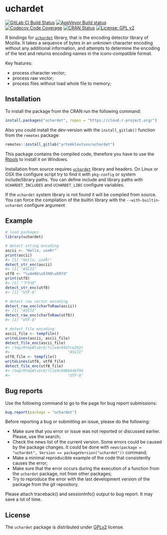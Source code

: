 
<!-- README.md is generated from README.Rmd. Please edit that file -->

# uchardet

<!-- badges: start -->

[![GitLab CI Build
Status](https://gitlab.com/artemklevtsov/uchardet/badges/master/build.svg)](https://gitlab.com/artemklevtsov/uchardet/pipelines)
[![AppVeyor Build
status](https://ci.appveyor.com/api/projects/status/46wct6f93lik6aie?svg=true)](https://ci.appveyor.com/project/artemklevtsov/uchardet)
[![Codecov Code
Coverage](https://codecov.io/gl/artemklevtsov/uchardet/branch/master/graph/badge.svg)](https://codecov.io/gl/artemklevtsov/uchardet)
[![CRAN
Status](http://www.r-pkg.org/badges/version/uchardet)](https://cran.r-project.org/package=uchardet)
[![License: GPL
v2](https://img.shields.io/badge/License-GPL%20v2-blue.svg)](https://www.gnu.org/licenses/old-licenses/gpl-2.0.en.html)

<!-- badges: end -->

R bindings for
[`uchardet`](https://www.freedesktop.org/wiki/Software/uchardet/)
library, that is the encoding detector library of Mozilla. It takes a
sequence of bytes in an unknown character encoding without any
additional information, and attempts to determine the encoding of the
text and returns encoding names in the iconv-compatible format.

Key features:

  - process character vector;
  - process raw vector;
  - process files without load whole file to memory;

## Installation

To install the package from the CRAN run the following command:

``` r
install.packages("uchardet", repos = "https://cloud.r-project.org/")
```

Also you could install the dev-version with the `install_gitlab()`
function from the `remotes` package:

``` r
remotes::install_gitlab("artemklevtsov/uchardet")
```

This package contains the compiled code, therefore you have to use the
[Rtools](https://cran.r-project.org/bin/windows/Rtools/) to install it
on Windows.

Installation from source requires
[`uchardet`](https://www.freedesktop.org/wiki/Software/uchardet/)
library and headers. On Linux or OSX the configure script try to find it
with `pkg-config` or system include/library paths. You can define
include and library paths with `UCHARDET_INCLUDES` and `UCHARDET_LIBS`
configure variables.

If the `uchardet` system library is not found it will be compiled from
source. You can force the compilation of the builtin library with the
`--with-builtin-uchardet` configure argument.

## Example

``` r
# load packages
library(uchardet)

# detect string encoding
ascii <- "Hello, useR!"
print(ascii)
#> [1] "Hello, useR!"
detect_str_enc(ascii)
#> [1] "ASCII"
utf8 <- "\u4e0b\u5348\u597d"
print(utf8)
#> [1] "下午好"
detect_str_enc(utf8)
#> [1] "UTF-8"

# detect raw vector encoding
detect_raw_enc(charToRaw(ascii))
#> [1] "ASCII"
detect_raw_enc(charToRaw(utf8))
#> [1] "UTF-8"

# detect file encoding
ascii_file <- tempfile()
writeLines(ascii, ascii_file)
detect_file_enc(ascii_file)
#> /tmp/RtmpWlvbrE/file4c0437ce292c 
#>                          "ASCII"
utf8_file <- tempfile()
writeLines(utf8, utf8_file)
detect_file_enc(utf8_file)
#> /tmp/RtmpWlvbrE/file4c0460446f96 
#>                          "UTF-8"
```

## Bug reports

Use the following command to go to the page for bug report submissions:

``` r
bug.report(package = "uchardet")
```

Before reporting a bug or submitting an issue, please do the following:

  - Make sure that you error or issue was not reported or discussed
    earlier. Please, use the search;
  - Check the news list of the current version. Some errors could be
    caused by the package changes. It could be done with `news(package =
    "uchardet", Version == packageVersion("uchardet"))` command;
  - Make a minimal reproducible example of the code that consistently
    causes the error;
  - Make sure that the error occurs during the execution of a function
    from the `uchardet` package, not from other packages;
  - Try to reproduce the error with the last development version of the
    package from the git repository.

Please attach traceback() and sessionInfo() output to bug report. It may
save a lot of time.

## License

The `uchardet` package is distributed under
[GPLv2](http://www.gnu.org/licenses/gpl-2.0.html) license.
